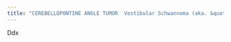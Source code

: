 ```yaml
---
title: "CEREBELLOPONTINE ANGLE TUMOR  Vestibular Schwannoma (aka. &quot;Acoustic neuroma&quot;)  - enlarges IAC, rounded mass in cistern  - enhances with IV contrast and Gadolinium DTPA  - large (&gt;2.5 cm) schwannomas heterogeneous  - bilateral lesions in NF-2  Meningioma  - does not enlarge IAC  - enhances homogeneously  Epidermoid  - hypodense  - enlarges cistern  - serpentine margin  - FLAIR sequence may distinguish from CSF (arachnoid cyst)  Exophytic brainstem glioma  - progressive cranial nerve palsies  Acquired Epidermoid (&quot;Cholesteatoma&quot;)  -erupts from middle ear  - signs of mastoiditis, Hx of ear infection  Metastasis  Basilar artery aneurysm  Glomus jugulare  Trigeminal schwannoma (may &quot;dumbell&quot; into middle fossa)  Arachnoid cyst (homogeneous CSF density and signal)"
---
```

Ddx

